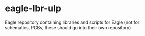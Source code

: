 # eagle-lbr-ulp
Eagle repository containing libraries and scripts for Eagle (not for schematics, PCBs, these should go into their own repository)
